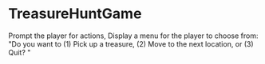 # TreasureHuntGame

Prompt the player for actions, Display a menu for the player to choose from: "Do you want to (1) Pick up a treasure, (2) Move to the next location, or (3) Quit? "
